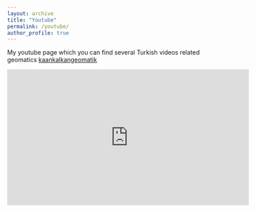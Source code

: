 ```yaml
---
layout: archive
title: "Youtube"
permalink: /youtube/
author_profile: true
---
```


My youtube page which you can find several Turkish videos related geomatics [kaankalkangeomatik](https://www.youtube.com/kaankalkangeomatik)

<iframe width="560" height="315" src="https://www.youtube.com/embed/videoseries?list=PLuczIHpbxfzfajILaWSjW7X5Cs-gg63JR" frameborder="0" allow="accelerometer; autoplay; encrypted-media; gyroscope; picture-in-picture" allowfullscreen></iframe>
